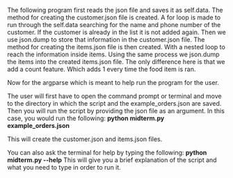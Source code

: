 The following program first reads the json file and saves it as self.data.
The method for creating the customer.json file is created. A for loop is made to run through the self.data searching for the name and phone number of the customer. If the customer is already in the list it is not added again. 
Then we use json.dump to store that information in the customer.json file. 
The method for creating the items.json file is then created. With a nested loop to reach the information inside items. Using the same process we json.dump the items into the created items.json file. The only difference here is that 
we add a count feature. Which adds 1 every time the food item is ran. 

Now for the argparse which is meant to help run the program for the user.

The user will first have to open the command prompt or terminal and move to the directory in which the script and the example_orders.json are saved.
Then you will run the script by providing the json file as an argument. In this case, you would run the following:
**python midterm.py example_orders.json**

This will create the customer.json and items.json files.

You can also ask the terminal for help by typing the following:
**python midterm.py --help**
This will give you a brief explanation of the script and what you need to type in order to run it.

